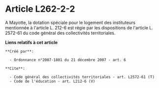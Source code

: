 # Article L262-2-2

A Mayotte, la dotation spéciale pour le logement des instituteurs mentionnée à l'article L. 212-6 est régie par les
dispositions de l'article L. 2572-61 du code général des collectivités territoriales.

**Liens relatifs à cet article**

	**Créé par**:

	  - Ordonnance n°2007-1801 du 21 décembre 2007 - art. 6

	**Cite**:

	  - Code général des collectivités territoriales - art. L2572-61 (T)
	  - Code de l'éducation - art. L212-6 (V)
